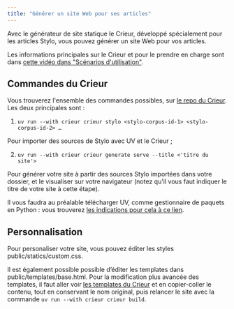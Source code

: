 ```yaml
---
title: "Générer un site Web pour ses articles"
---
```


Avec le générateur de site statique le Crieur, développé spécialement pour les articles Stylo, vous pouvez générer un site Web pour vos articles. 

Les informations principales sur le Crieur et pour le prendre en charge sont dans [cette vidéo dans "Scénarios d'utilisation"](/fr/scenarios_utilisation/site_Crieur). 

## Commandes du Crieur

Vous trouverez l'ensemble des commandes possibles, sur [le repo du Crieur](https://gitlab.huma-num.fr/ecrinum/crieur/). Les deux principales sont : 

1. `uv run --with crieur crieur stylo <stylo-corpus-id-1> <stylo-corpus-id-2> …`

Pour importer des sources de Stylo avec UV et le Crieur ;

2. `uv run --with crieur crieur generate serve --title <'titre du site'>`

Pour générer votre site à partir des sources Stylo importées dans votre dossier, et le visualiser sur votre navigateur (notez qu'il vous faut indiquer le titre de votre site à cette étape).

Il vous faudra au préalable télécharger UV, comme gestionnaire de paquets en Python : vous trouverez [les indications pour cela à ce lien](https://docs.astral.sh/uv/getting-started/installation/#standalone-installer).

## Personnalisation

Pour personaliser votre site, vous pouvez éditer les styles public/statics/custom.css. 

Il est également possible possible d’éditer les templates dans public/templates/base.html. Pour la modification plus avancée des templates, il faut aller voir [les templates du Crieur](https://gitlab.huma-num.fr/ecrinum/crieur/-/tree/main/crieur/templates) et en copier-coller le contenu, tout en conservant le nom original, puis relancer le site avec la commande `uv run --with crieur crieur build`.


